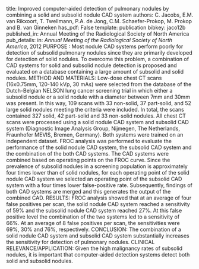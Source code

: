 title: Improved computer-aided detection of pulmonary nodules by combining a solid and subsolid nodule CAD system
authors: C. Jacobs, E.M. van Rikxoort, T. Twellmann, P.A. de Jong, C.M. Schaefer-Prokop, M. Prokop and B. van Ginneken
has_pdf: False
template: publication
bibkey: jaco12b
published_in: Annual Meeting of the Radiological Society of North America
pub_details: in: <i>Annual Meeting of the Radiological Society of North America</i>, 2012
PURPOSE : Most nodule CAD systems perform poorly for detection of subsolid pulmonary nodules since they are primarily developed for detection of solid nodules. To overcome this problem, a combination of CAD systems for solid and subsolid nodule detection is proposed and evaluated on a database containing a large amount of subsolid and solid nodules. METHOD AND MATERIALS: Low-dose chest CT scans (16x0.75mm, 120-140 kVp, 30 mAs) were selected from the database of the Dutch-Belgian NELSON lung cancer screening trial in which either a subsolid nodule or a solid nodule with a diameter between 7mm and 30mm was present. In this way, 109 scans with 33 non-solid, 37 part-solid, and 52 large solid nodules meeting the criteria were included. In total, the scans contained 327 solid, 42 part-solid and 33 non-solid nodules. All chest CT scans were processed using a solid nodule CAD system and subsolid CAD system (Diagnostic Image Analysis Group, Nijmegen, The Netherlands, Fraunhofer MEVIS, Bremen, Germany). Both systems were trained on an independent dataset. FROC analysis was performed to evaluate the performance of the solid nodule CAD system, the subsolid CAD system and the combination of the both CAD systems. The CAD systems were combined based on operating points on the FROC curve. Since the prevalence of subsolid nodules in a screening population is approximately four times lower than of solid nodules, for each operating point of the solid nodule CAD system we selected an operating point of the subsolid CAD system with a four times lower false-positive rate. Subsequently, findings of both CAD systems are merged and this generates the output of the combined CAD. RESULTS: FROC analysis showed that at an average of four false positives per scan, the solid nodule CAD system reached a sensitivity of 59% and the subsolid nodule CAD system reached 27%. At this false positive level the combination of the two systems led to a sensitivity of 66%. At an average of 8 false positives per scan, the sensitivities were 69%, 30% and 76%, respectively. CONCLUSION: The combination of a solid nodule CAD system and subsolid CAD system substantially increases the sensitivity for detection of pulmonary nodules. CLINICAL RELEVANCE/APPLICATION: Given the high malignancy rates of subsolid nodules, it is important that computer-aided detection systems detect both solid and subsolid nodules.

